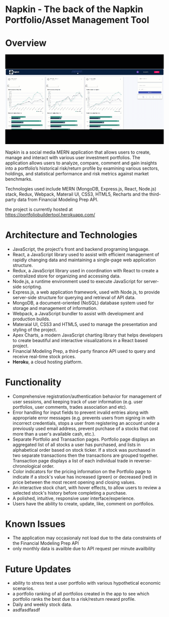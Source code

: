 # Napkin - The back of the Napkin Portfolio/Asset Management Tool



# Overview


![projectImage](./src/images/napkin.gif)

Napkin is a social media MERN application that allows users to create, manage and interact with various user investment portfolios. The application allows users to analyze, compare, comment and gain insights into a portfolio’s historical risk/return profile by examining various sectors, holdings, and statistical performance and risk metrics against market benchmarks.

Technologies used include MERN (MongoDB, Express.js, React, Node.js) stack, Redux, Webpack, Materail UI, CSS3, HTML5, Recharts and the third-party data from Financial Modeling Prep API. 

the project is currently hosted at https://portfoliobuildertool.herokuapp.com/

# Architecture and Technologies
* JavaScript, the project's front and backend programing language.
* React, a JavaScript library used to assist with efficient management of rapidly changing data and maintaining a single-page web application structure.
* Redux, a JavaScript library used in coordination with React to create a centralized store for organizing and accessing data.
* Node.js, a runtime environment used to execute JavaScript for server-side scripting.
* Express.js, a web application framework, used with Node.js, to provide server-side structure for querying and retrieval of API data.
* MongoDB, a document-oriented (NoSQL) database system used for storage and management of information.
* Webpack, a JavaScript bundler to assist with development and production builds.
* Materaial UI, CSS3 and HTML5, used to manage the presentation and styling of the project.
* Apex Charts, a modern JavaScript charting library that helps developers to create beautiful and interactive visualizations in a React based project.
* Financial Modeling Prep, a third-party finance API used to query and receive real-time stock prices.
* __Heroku__, a cloud hosting platform.

# Functionality
* Comprehensive registration/authentication behavior for management of user sessions, and keeping track of user information (e.g. user portfolios, user comments, trades association and etc).
* Error handling for input fields to prevent invalid entries along with appropriate error messages (e.g. prevents users from signing in with incorrect credentials, stops a user from registering an account under a previously used email address, prevent purchase of a stocks that cost more than a user's available cash, etc.).
* Separate Portfolio and Transaction pages. Portfolio page displays an aggregated list of all stocks a user has purchased, and lists in alphabetical order based on stock ticker. If a stock was purchased in two separate transactions then the transactions are grouped together. Transaction page displays a list of each individual trade in reverse-chronological order.
* Color indicators for the pricing information on the Portfolio page to indicate if a stock's value has increased (green) or decreased (red) in price between the most recent opening and closing values.
* An interactive stock chart, with hover effects, to allow users to review a selected stock's history before completing a purchase.
* A polished, intuitive, responsive user interface/experience.
* Users have the ability to create, update, like, comment on portfolios.  
# Known Issues
* The application may occasionaly not load due to the data constraints of the Financial Modeling Prep API
* only monthly data is availble due to API request per minute availbility
# Future Updates
* ability to stress test a user portfolio with various hypothetical economic scenarios.
* a portfolio ranking of all portfolios created in the app to see which portfolio ranks the best due to a risk/resturn reward profile.
* Daily and weekly stock data.
* asdfasdfasdf

 